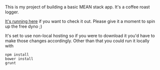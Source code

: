 This is my project of building a basic MEAN stack app. It's a coffee roast logger.

[It's running here](http://radiant-fortress-9346.herokuapp.com/#/) if you want to check it out. Please give it a moment to spin up the free dyno ;)

It's set to use non-local hosting so if you were to download it you'd have to make those changes accordingly. Other than that you could run it locally with

    npm install
    bower install
    grunt

